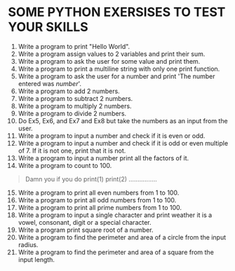 # SOME PYTHON EXERSISES TO TEST YOUR SKILLS

1. Write a program to print "Hello World".
2. Write a program assign values to 2 variables and print their sum.
3. Write a program to ask the user for some value and print them.
4. Write a program to print a multiline string with only one print function.
5. Write a program to ask the user for a number and print 'The number entered was _number_'. 
6. Write a program to add 2 numbers.
7. Write a program to subtract 2 numbers.
8. Write a program to multiply 2 numbers.
9. Write a program to divide 2 numbers.
10. Do Ex5, Ex6, and Ex7 and Ex8 but take the numbers as an input from the user.
11. Write a program to input a number and check if it is even or odd.
12. Write a program to input a number and check if it is odd or even multiple of 7. If it is not one, print that it is not.
13. Write a program to input a number print all the factors of it.
14. Write a program to count to 100.
> Damn you if you do print(1) print(2) ................
15. Write a program to print all even numbers from 1 to 100.
16. Write a program to print all odd numbers from 1 to 100.
17. Write a program to print all prime numbers from 1 to 100.
18. Write a program to input a single character and print weather it is a vowel, consonant, digit or a special character.
19. Write a program print square root of a number.
20. Write a program to find the perimeter and area of a circle from the input radius.
21. Write a program to find the perimeter and area of a square from the input length.
